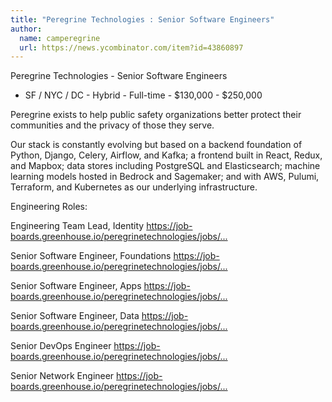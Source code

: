 ```yaml
---
title: "Peregrine Technologies : Senior Software Engineers"
author:
  name: camperegrine
  url: https://news.ycombinator.com/item?id=43860897
---
```

Peregrine Technologies - Senior Software Engineers
 - SF &#x2F; NYC &#x2F; DC - Hybrid - Full-time - $130,000 - $250,000

Peregrine exists to help public safety organizations better protect their communities and the privacy of those they serve.

Our stack is constantly evolving but based on a backend foundation of Python, Django, Celery, Airflow, and Kafka; a frontend built in React, Redux, and Mapbox; data stores including PostgreSQL and Elasticsearch; machine learning models hosted in Bedrock and Sagemaker; and with AWS, Pulumi, Terraform, and Kubernetes as our underlying infrastructure.

Engineering Roles:

Engineering Team Lead, Identity
<a href="https:&#x2F;&#x2F;job-boards.greenhouse.io&#x2F;peregrinetechnologies&#x2F;jobs&#x2F;4517692005" rel="nofollow">https:&#x2F;&#x2F;job-boards.greenhouse.io&#x2F;peregrinetechnologies&#x2F;jobs&#x2F;...</a>

Senior Software Engineer, Foundations
<a href="https:&#x2F;&#x2F;job-boards.greenhouse.io&#x2F;peregrinetechnologies&#x2F;jobs&#x2F;4511502005" rel="nofollow">https:&#x2F;&#x2F;job-boards.greenhouse.io&#x2F;peregrinetechnologies&#x2F;jobs&#x2F;...</a>

Senior Software Engineer, Apps
<a href="https:&#x2F;&#x2F;job-boards.greenhouse.io&#x2F;peregrinetechnologies&#x2F;jobs&#x2F;4462544005" rel="nofollow">https:&#x2F;&#x2F;job-boards.greenhouse.io&#x2F;peregrinetechnologies&#x2F;jobs&#x2F;...</a>

Senior Software Engineer, Data
<a href="https:&#x2F;&#x2F;job-boards.greenhouse.io&#x2F;peregrinetechnologies&#x2F;jobs&#x2F;4462514005" rel="nofollow">https:&#x2F;&#x2F;job-boards.greenhouse.io&#x2F;peregrinetechnologies&#x2F;jobs&#x2F;...</a>

Senior DevOps Engineer
<a href="https:&#x2F;&#x2F;job-boards.greenhouse.io&#x2F;peregrinetechnologies&#x2F;jobs&#x2F;455250900" rel="nofollow">https:&#x2F;&#x2F;job-boards.greenhouse.io&#x2F;peregrinetechnologies&#x2F;jobs&#x2F;...</a>

Senior Network Engineer
<a href="https:&#x2F;&#x2F;job-boards.greenhouse.io&#x2F;peregrinetechnologies&#x2F;jobs&#x2F;4387645005" rel="nofollow">https:&#x2F;&#x2F;job-boards.greenhouse.io&#x2F;peregrinetechnologies&#x2F;jobs&#x2F;...</a>
<JobApplication />
